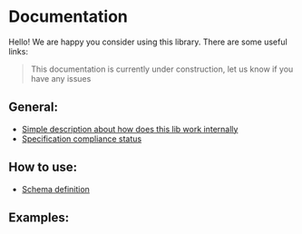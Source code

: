 # Documentation

Hello! We are happy you consider using this library. There are some useful links:

> This documentation is currently under construction, let us know if you have any issues

## General:

- [Simple description about how does this lib work internally](https://github.com/infinityloop-dev/graphpinator/blob/master/docs/UnderTheHood.md)
- [Specification compliance status](https://github.com/infinityloop-dev/graphpinator/blob/master/docs/ComplianceStatus.md)

## How to use:

- [Schema definition](https://github.com/infinityloop-dev/graphpinator/blob/master/docs/DefiningSchema.md)

## Examples:

